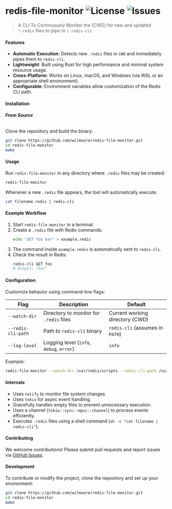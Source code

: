 # redis-file-monitor ![License](https://img.shields.io/github/license/wilmoore/redis-file-monitor?v=1) ![Issues](https://img.shields.io/github/issues/wilmoore/redis-file-monitor)
> A CLI To Continuously Monitor the (CWD) for new and updated `*.redis` files to pipe to `| redis-cli`

#### Features

- **Automatic Execution**: Detects new `.redis` files in `CWD` and immediately pipes them to `redis-cli`.
- **Lightweight**: Built using Rust for high performance and minimal system resource usage.
- **Cross-Platform**: Works on Linux, macOS, and Windows (via WSL or an appropriate shell environment).
- **Configurable**: Environment variables allow customization of the Redis CLI path.

#### Installation

###### **From Source**

Clone the repository and build the binary:

```sh
git clone https://github.com/wilmoore/redis-file-monitor.git
cd redis-file-monitor
make
```

#### Usage

Run `redis-file-monitor` in any directory where `.redis` files may be created:

```sh
redis-file-monitor
```

Whenever a new `.redis` file appears, the tool will automatically execute:

```sh
cat filename.redis | redis-cli
```

#### Example Workflow

1. Start `redis-file-monitor` in a terminal.
2. Create a `.redis` file with Redis commands:
   ```sh
   echo "SET foo bar" > example.redis
   ```
3. The command inside `example.redis` is automatically sent to `redis-cli`.
4. Check the result in Redis:
   ```sh
   redis-cli GET foo
   # Output: "bar"
   ```

#### Configuration

Customize behavior using command-line flags:

| Flag | Description | Default |
|------|-------------|---------|
| `--watch-dir` | Directory to monitor for `.redis` files | Current working directory (CWD) |
| `--redis-cli-path` | Path to `redis-cli` binary | `redis-cli` (assumes in `PATH`) |
| `--log-level` | Logging level (`info`, `debug`, `error`) | `info` |

Example:

```sh
redis-file-monitor --watch-dir /var/redis/scripts --redis-cli-path /usr/local/bin/redis-cli --log-level debug
```

#### Internals

- Uses `notify` to monitor file system changes.
- Uses `tokio` for async event handling.
- Gracefully handles empty files to prevent unnecessary execution.
- Uses a channel (`tokio::sync::mpsc::channel`) to process events efficiently.
- Executes `.redis` files using a shell command (`sh -c "cat filename | redis-cli"`).

#### Contributing

We welcome contributions! Please submit pull requests and report issues via [GitHub Issues](https://github.com/wilmoore/redis-file-monitor/issues).

#### Development

To contribute or modify the project, clone the repository and set up your environment:

```sh
git clone https://github.com/wilmoore/redis-file-monitor.git
cd redis-file-monitor
make
```